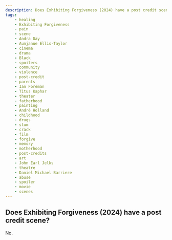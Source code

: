 ```yaml
---
description: Does Exhibiting Forgiveness (2024) have a post credit scene?
tags: 
    - healing
    - Exhibiting Forgiveness
    - pain
    - scene
    - Andra Day
    - Aunjanue Ellis-Taylor
    - cinema
    - drama
    - Black
    - spoilers
    - community
    - violence
    - post-credit
    - parents
    - Ian Foreman
    - Titus Kaphar
    - theater
    - fatherhood
    - painting
    - André Holland
    - childhood
    - drugs
    - slum
    - crack
    - film
    - forgive
    - memory
    - motherhood
    - post-credits
    - art
    - John Earl Jelks
    - theatre
    - Daniel Michael Barriere
    - abuse
    - spoiler
    - movie
    - scenes
---
```


## Does Exhibiting Forgiveness (2024) have a post credit scene?

No.
